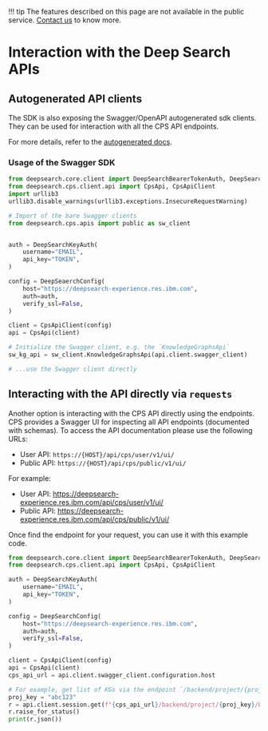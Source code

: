 !!! tip
        The features described on this page are not available in the public service. [Contact us](https://ds4sd.github.io/) to know more.

# Interaction with the Deep Search APIs

## Autogenerated API clients

The SDK is also exposing the Swagger/OpenAPI autogenerated sdk clients. They can be used for interaction with all the CPS API endpoints.

For more details, refer to the [autogenerated docs](../apis//public/KnowledgeGraphsApi.md).


### Usage of the Swagger SDK

```python
from deepsearch.core.client import DeepSearchBearerTokenAuth, DeepSearchKeyAuth, DeepSearchConfig
from deepsearch.cps.client.api import CpsApi, CpsApiClient
import urllib3
urllib3.disable_warnings(urllib3.exceptions.InsecureRequestWarning)

# Import of the bare Swagger clients
from deepsearch.cps.apis import public as sw_client


auth = DeepSearchKeyAuth(
    username="EMAIL",
    api_key="TOKEN",
)

config = DeepSeaerchConfig(
    host="https://deepsearch-experience.res.ibm.com",
    auth=auth,
    verify_ssl=False,
)

client = CpsApiClient(config)
api = CpsApi(client)

# Initialize the Swagger client, e.g. the `KnowledgeGraphsApi`
sw_kg_api = sw_client.KnowledgeGraphsApi(api.client.swagger_client)

# ...use the Swagger client directly
```

## Interacting with the API directly via `requests`

Another option is interacting with the CPS API directly using the endpoints. CPS provides a Swagger UI for inspecting all API endpoints (documented with schemas). To access the API documentation please use the following URLs:
- User API: `https://{HOST}/api/cps/user/v1/ui/`
- Public API: `https://{HOST}/api/cps/public/v1/ui/`

For example:
- User API: https://deepsearch-experience.res.ibm.com/api/cps/user/v1/ui/
- Public API: https://deepsearch-experience.res.ibm.com/api/cps/public/v1/ui/


Once find the endpoint for your request, you can use it with this example code.

```python
from deepsearch.core.client import DeepSearchBearerTokenAuth, DeepSearchKeyAuth, DeepSearchConfig
from deepsearch.cps.client.api import CpsApi, CpsApiClient

auth = DeepSearchKeyAuth(
    username="EMAIL",
    api_key="TOKEN",
)

config = DeepSearchConfig(
    host="https://deepsearch-experience.res.ibm.com",
    auth=auth,
    verify_ssl=False,
)

client = CpsApiClient(config)
api = CpsApi(client)
cps_api_url = api.client.swagger_client.configuration.host

# For example, get list of KGs via the endpoint `/backend/project/{proj_key}/bags`
proj_key = "abc123"
r = api.client.session.get(f"{cps_api_url}/backend/project/{proj_key}/bags")
r.raise_for_status()
print(r.json())
```
